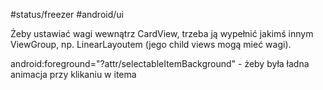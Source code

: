 #status/freezer 
#android/ui 

Żeby ustawiać wagi wewnątrz CardView, trzeba ją wypełnić jakimś innym ViewGroup, np. LinearLayoutem (jego child views mogą mieć wagi).

android:foreground="?attr/selectableItemBackground" - żeby była ładna animacja przy klikaniu w itema